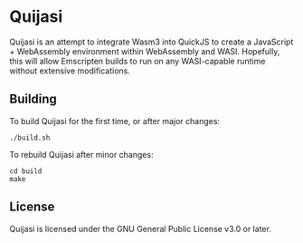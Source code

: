 # Quijasi

Quijasi is an attempt to integrate Wasm3 into QuickJS to create a JavaScript + WebAssembly environment within WebAssembly and WASI. Hopefully, this will allow Emscripten builds to run on any WASI-capable runtime without extensive modifications.

## Building

To build Quijasi for the first time, or after major changes:
```
./build.sh
```

To rebuild Quijasi after minor changes:
```
cd build
make
```

## License

Quijasi is licensed under the GNU General Public License v3.0 or later.
